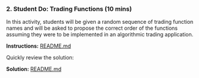 ### 2. Student Do: Trading Functions (10 mins)

In this activity, students will be given a random sequence of trading function names and will be asked to propose the correct order of the functions assuming they were to be implemented in an algorithmic trading application.

**Instructions:** [README.md](Activities/01-Stu_Trading_Functions/Unsolved/README.md)

Quickly review the solution:

**Solution:** [README.md](Activities/01-Stu_Trading_Functions/Solved/README.md)
